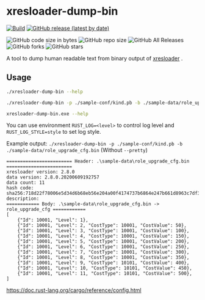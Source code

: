 # xresloader-dump-bin

[![Build](https://github.com/xresloader/xresloader-dump-bin/actions/workflows/main.yml/badge.svg)](https://github.com/xresloader/xresloader-dump-bin/actions/workflows/main.yml)
[![GitHub release (latest by date)](https://img.shields.io/github/v/release/xresloader/xresloader-dump-bin)](https://github.com/xresloader/xresloader-dump-bin/releases)

![GitHub code size in bytes](https://img.shields.io/github/languages/code-size/xresloader/xresloader-dump-bin)
![GitHub repo size](https://img.shields.io/github/repo-size/xresloader/xresloader-dump-bin)
![GitHub All Releases](https://img.shields.io/github/downloads/xresloader/xresloader-dump-bin/total)
![GitHub forks](https://img.shields.io/github/forks/xresloader/xresloader-dump-bin?style=social)
![GitHub stars](https://img.shields.io/github/stars/xresloader/xresloader-dump-bin?style=social)

A tool to dump human readable text from binary output of [xresloader][1] .

## Usage

```bash
./xresloader-dump-bin --help

./xresloader-dump-bin -p ./sample-conf/kind.pb -b ./sample-data/role_upgrade_cfg.bin --pretty

xresloader-dump-bin.exe --help
```

You can use environment `RUST_LOG=<level>` to control log level and `RUST_LOG_STYLE=style` to set log style.

Example output: `./xresloader-dump-bin -p ./sample-conf/kind.pb -b ./sample-data/role_upgrade_cfg.bin` (Without `--pretty`)

```
======================== Header: .\sample-data\role_upgrade_cfg.bin ========================
xresloader version: 2.8.0
data version: 2.8.0.20200609192757
data count: 11
hash code: sha256:718d22f78006e5d34d6b68eb56e204a00f4174737b6864e247b661d8963c7df3
description:
============ Body: .\sample-data\role_upgrade_cfg.bin -> role_upgrade_cfg ============
[
    {"Id": 10001, "Level": 1},
    {"Id": 10001, "Level": 2, "CostType": 10001, "CostValue": 50},
    {"Id": 10001, "Level": 3, "CostType": 10001, "CostValue": 100},
    {"Id": 10001, "Level": 4, "CostType": 10001, "CostValue": 150},
    {"Id": 10001, "Level": 5, "CostType": 10001, "CostValue": 200},
    {"Id": 10001, "Level": 6, "CostType": 10001, "CostValue": 250},
    {"Id": 10001, "Level": 7, "CostType": 10001, "CostValue": 300},
    {"Id": 10001, "Level": 8, "CostType": 10001, "CostValue": 350},
    {"Id": 10001, "Level": 9, "CostType": 10101, "CostValue": 400},
    {"Id": 10001, "Level": 10, "CostType": 10101, "CostValue": 450},
    {"Id": 10001, "Level": 11, "CostType": 10101, "CostValue": 500},
]
```

https://doc.rust-lang.org/cargo/reference/config.html

[1]: https://github.com/xresloader/xresloader
